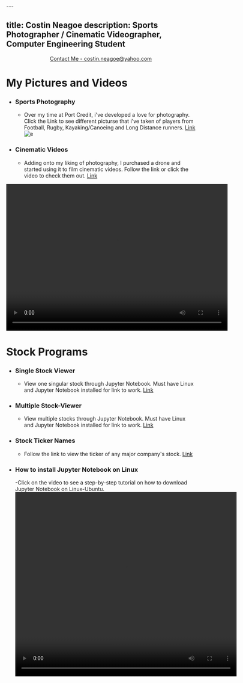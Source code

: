 
<!-- Google tag (gtag.js) -->
<script async src="https://www.googletagmanager.com/gtag/js?id=G-FKF2W2CTCZ"></script>
<script>
  window.dataLayer = window.dataLayer || [];
  function gtag(){dataLayer.push(arguments);}
  gtag('js', new Date());

  gtag('config', 'G-FKF2W2CTCZ');
</script>---


title: Costin Neagoe
description:  Sports Photographer / Cinematic Videographer, Computer Engineering Student
---

<p align="center">
    <a href="https://mail.google.com/mail/u/0/?fs=1&to=788513@pdsb.net&tf=cm">Contact Me - costin.neagoe@yahoo.com</a>
</p>

#  My Pictures and Videos
- ### Sports Photography
  - Over my time at Port Credit, i've developed a love for photography. Click the Link to see different picturse that i've taken of players from Football, Rugby, Kayaking/Canoeing and Long Distance runners.
      [Link](https://drive.google.com/drive/folders/15K9dY2IpA7PAkg2Fk9Cazenigmi4cxP5?usp=drive_link)
![e](IMGL6347.jpg)

- ### Cinematic Videos
  - Adding onto my liking of photography, I purchased a drone and started using it to film cinematic videos. Follow the link or click the video to check them out.
  [Link](https://drive.google.com/drive/folders/1-2kOdHDsvPd6vPiCYo6j8hLZmPwcIxvy)
<video width="590" height="390" controls>
  <source src="copy_6ADF3497-8841-4272-A835-B51B0F4CD40F(2)(1)(2)(2).mp4" type="video/mp4">
  Your browser does not support the video tag.
</video>

  
# Stock Programs
- ### Single Stock Viewer 
  - View one singular stock through Jupyter Notebook. Must have Linux and Jupyter Notebook installed for link to work.
    [Link](http://localhost:8888/notebooks/SINGLE.ipynb)

- ### Multiple Stock-Viewer 
  - View multiple stocks through Jupyter Notebook. Must have Linux and Jupyter Notebook installed for link to work.
    [Link](http://localhost:8888/notebooks/workingstockwithmultiple.ipynb)

- ### Stock Ticker Names
    - Follow the link to view the ticker of any major company's stock.
      [Link](https://stockanalysis.com/stocks/)

- ### How to install Jupyter Notebook on Linux
   -Click on the video to see a step-by-step tutorial on how to download Jupyter Notebook on Linux-Ubuntu.
  <video width="590" height="490" controls>
  <source src="Installing Jupyter Notebook on Ubuntu! 720.mp4" type="video/mp4">
  Your browser does not support the video tag.

<!-- Google Analytics -->
<script async src="https://www.googletagmanager.com/gtag/js?id=G-XXXXXXXXXX"></script>
<script>
  window.dataLayer = window.dataLayer || [];
  function gtag(){dataLayer.push(arguments);}
  gtag('js', new Date());

  gtag('config', 'G-FKF2W2CTCZ');
</script>


